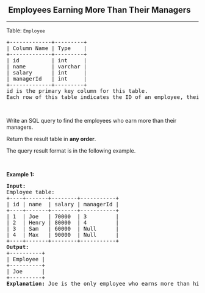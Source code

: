 <h2>  Employees Earning More Than Their Managers</h2><hr><div style="user-select: auto;"><p style="user-select: auto;">Table: <code style="user-select: auto;">Employee</code></p>

<pre style="user-select: auto;">+-------------+---------+
| Column Name | Type    |
+-------------+---------+
| id          | int     |
| name        | varchar |
| salary      | int     |
| managerId   | int     |
+-------------+---------+
id is the primary key column for this table.
Each row of this table indicates the ID of an employee, their name, salary, and the ID of their manager.
</pre>

<p style="user-select: auto;">&nbsp;</p>

<p style="user-select: auto;">Write an SQL query to find the employees who earn more than their managers.</p>

<p style="user-select: auto;">Return the result table in <strong style="user-select: auto;">any order</strong>.</p>

<p style="user-select: auto;">The query result format is in the following example.</p>

<p style="user-select: auto;">&nbsp;</p>
<p style="user-select: auto;"><strong style="user-select: auto;">Example 1:</strong></p>

<pre style="user-select: auto;"><strong style="user-select: auto;">Input:</strong> 
Employee table:
+----+-------+--------+-----------+
| id | name  | salary | managerId |
+----+-------+--------+-----------+
| 1  | Joe   | 70000  | 3         |
| 2  | Henry | 80000  | 4         |
| 3  | Sam   | 60000  | Null      |
| 4  | Max   | 90000  | Null      |
+----+-------+--------+-----------+
<strong style="user-select: auto;">Output:</strong> 
+----------+
| Employee |
+----------+
| Joe      |
+----------+
<strong style="user-select: auto;">Explanation:</strong> Joe is the only employee who earns more than his manager.
</pre>
</div>